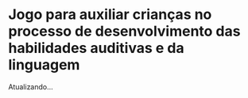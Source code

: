 # Jogo para auxiliar crianças no processo de desenvolvimento das habilidades auditivas e da linguagem

Atualizando...